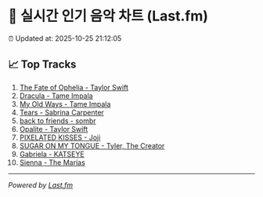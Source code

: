# 🎵 실시간 인기 음악 차트 (Last.fm)

⏰ Updated at: 2025-10-25 21:12:05

## 📈 Top Tracks

1. [The Fate of Ophelia - Taylor Swift](https://www.last.fm/music/Taylor+Swift/_/The+Fate+of+Ophelia)
2. [Dracula - Tame Impala](https://www.last.fm/music/Tame+Impala/_/Dracula)
3. [My Old Ways - Tame Impala](https://www.last.fm/music/Tame+Impala/_/My+Old+Ways)
4. [Tears - Sabrina Carpenter](https://www.last.fm/music/Sabrina+Carpenter/_/Tears)
5. [back to friends - sombr](https://www.last.fm/music/sombr/_/back+to+friends)
6. [Opalite - Taylor Swift](https://www.last.fm/music/Taylor+Swift/_/Opalite)
7. [PIXELATED KISSES - Joji](https://www.last.fm/music/Joji/_/PIXELATED+KISSES)
8. [SUGAR ON MY TONGUE - Tyler, The Creator](https://www.last.fm/music/Tyler,+The+Creator/_/SUGAR+ON+MY+TONGUE)
9. [Gabriela - KATSEYE](https://www.last.fm/music/KATSEYE/_/Gabriela)
10. [Sienna - The Marías](https://www.last.fm/music/The+Mar%C3%ADas/_/Sienna)

---
*Powered by [Last.fm](https://www.last.fm)*
